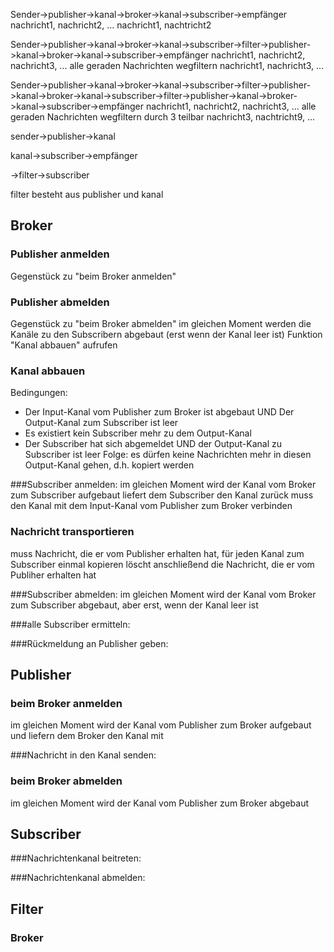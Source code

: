 

Sender->publisher->kanal->broker->kanal->subscriber->empfänger
nachricht1, nachricht2, ...                          nachricht1, nachtricht2

 

Sender->publisher->kanal->broker->kanal->subscriber->filter->publisher->kanal->broker->kanal->subscriber->empfänger
nachricht1, nachricht2, nachricht3, ...              alle geraden Nachrichten wegfiltern      nachricht1, nachricht3, ...

 

Sender->publisher->kanal->broker->kanal->subscriber->filter->publisher->kanal->broker->kanal->subscriber->filter->publisher->kanal->broker->kanal->subscriber->empfänger
nachricht1, nachricht2, nachricht3, ...              alle geraden Nachrichten wegfiltern                  durch 3 teilbar                          nachricht3, nachtricht9, ...

 


sender->publisher->kanal

 

kanal->subscriber->empfänger

 

->filter->subscriber

 

filter besteht aus publisher und kanal



## Broker
### Publisher anmelden
Gegenstück zu "beim Broker anmelden"

### Publisher abmelden
Gegenstück zu "beim Broker abmelden"
im gleichen Moment werden die Kanäle zu den Subscribern abgebaut (erst wenn der Kanal leer ist)
Funktion "Kanal abbauen" aufrufen

### Kanal abbauen
Bedingungen:
- Der Input-Kanal vom Publisher zum Broker ist abgebaut UND Der Output-Kanal zum Subscriber ist leer
- Es existiert kein Subscriber mehr zu dem Output-Kanal
- Der Subscriber hat sich abgemeldet UND der Output-Kanal zu Subscriber ist leer
Folge: es dürfen keine Nachrichten mehr in diesen Output-Kanal gehen, d.h. kopiert werden

###Subscriber anmelden:
im gleichen Moment wird der Kanal vom Broker zum Subscriber aufgebaut
liefert dem Subscriber den Kanal zurück
muss den Kanal mit dem Input-Kanal vom Publisher zum Broker verbinden

### Nachricht transportieren
muss Nachricht, die er vom Publisher erhalten hat, für jeden Kanal zum Subscriber einmal kopieren
löscht anschließend die Nachricht, die er vom Publiher erhalten hat

###Subscriber abmelden:
im gleichen Moment wird der Kanal vom Broker zum Subscriber abgebaut, aber erst, wenn der Kanal leer ist 



###alle Subscriber ermitteln:

###Rückmeldung an Publisher geben:


## Publisher

### beim Broker anmelden
im gleichen Moment wird der Kanal vom Publisher zum Broker aufgebaut und liefern dem Broker den Kanal mit

###Nachricht in den Kanal senden:

### beim Broker abmelden
im gleichen Moment wird der Kanal vom Publisher zum Broker abgebaut


## Subscriber
###Nachrichtenkanal beitreten:

###Nachrichtenkanal abmelden:


## Filter
### Broker 

